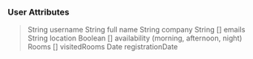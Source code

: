 ### User Attributes
>String username
String full name
String company
String [] emails
String location
Boolean [] availability (morning, afternoon, night)
Rooms [] visitedRooms
Date registrationDate